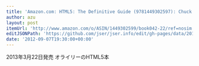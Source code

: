 ```yaml
---
title: 'Amazon.com: HTML5: The Definitive Guide (9781449302597): Chuck Musciano, Bill Kennedy, Estelle Weyl: Books'
author: azu
layout: post
itemUrl: 'http://www.amazon.com/o/ASIN/1449302599/book042-22/ref=nosim'
editJSONPath: 'https://github.com/jser/jser.info/edit/gh-pages/data/2012/09/index.json'
date: '2012-09-07T19:30:00+00:00'
---
```

2013年3月22日発売 オライリーのHTML5本
